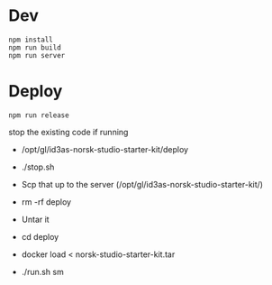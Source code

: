 # Dev
```
npm install
npm run build
npm run server
```

# Deploy

```
npm run release
```

stop the existing code if running
- /opt/gl/id3as-norsk-studio-starter-kit/deploy
- ./stop.sh

- Scp that up to the server (/opt/gl/id3as-norsk-studio-starter-kit/)
- rm -rf deploy
- Untar it
- cd deploy
- docker load < norsk-studio-starter-kit.tar
- ./run.sh sm



